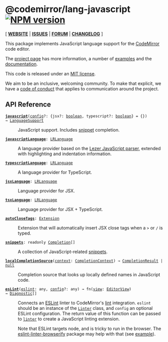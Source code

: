 <!-- NOTE: README.md is generated from src/README.md -->

# @codemirror/lang-javascript [![NPM version](https://img.shields.io/npm/v/@codemirror/lang-javascript.svg)](https://www.npmjs.org/package/@codemirror/lang-javascript)

[ [**WEBSITE**](https://codemirror.net/6/) | [**ISSUES**](https://github.com/codemirror/dev/issues) | [**FORUM**](https://discuss.codemirror.net/c/next/) | [**CHANGELOG**](https://github.com/codemirror/lang-javascript/blob/main/CHANGELOG.md) ]

This package implements JavaScript language support for the
[CodeMirror](https://codemirror.net/6/) code editor.

The [project page](https://codemirror.net/6/) has more information, a
number of [examples](https://codemirror.net/6/examples/) and the
[documentation](https://codemirror.net/6/docs/).

This code is released under an
[MIT license](https://github.com/codemirror/lang-javascript/tree/main/LICENSE).

We aim to be an inclusive, welcoming community. To make that explicit,
we have a [code of
conduct](http://contributor-covenant.org/version/1/1/0/) that applies
to communication around the project.

## API Reference

<dl>
<dt id="user-content-javascript">
  <code><strong><a href="#user-content-javascript">javascript</a></strong>(<a id="user-content-javascript^config" href="#user-content-javascript^config">config</a>&#8288;?: {jsx&#8288;?: <a href="https://developer.mozilla.org/en-US/docs/Web/JavaScript/Reference/Global_Objects/Boolean">boolean</a>, typescript&#8288;?: <a href="https://developer.mozilla.org/en-US/docs/Web/JavaScript/Reference/Global_Objects/Boolean">boolean</a>} = {}) → <a href="https://codemirror.net/docs/ref#language.LanguageSupport">LanguageSupport</a></code></dt>

<dd><p>JavaScript support. Includes <a href="#user-content-snippets">snippet</a>
completion.</p>
</dd>
<dt id="user-content-javascriptlanguage">
  <code><strong><a href="#user-content-javascriptlanguage">javascriptLanguage</a></strong>: <a href="https://codemirror.net/docs/ref#language.LRLanguage">LRLanguage</a></code></dt>

<dd><p>A language provider based on the <a href="https://github.com/lezer-parser/javascript">Lezer JavaScript
parser</a>, extended with
highlighting and indentation information.</p>
</dd>
<dt id="user-content-typescriptlanguage">
  <code><strong><a href="#user-content-typescriptlanguage">typescriptLanguage</a></strong>: <a href="https://codemirror.net/docs/ref#language.LRLanguage">LRLanguage</a></code></dt>

<dd><p>A language provider for TypeScript.</p>
</dd>
<dt id="user-content-jsxlanguage">
  <code><strong><a href="#user-content-jsxlanguage">jsxLanguage</a></strong>: <a href="https://codemirror.net/docs/ref#language.LRLanguage">LRLanguage</a></code></dt>

<dd><p>Language provider for JSX.</p>
</dd>
<dt id="user-content-tsxlanguage">
  <code><strong><a href="#user-content-tsxlanguage">tsxLanguage</a></strong>: <a href="https://codemirror.net/docs/ref#language.LRLanguage">LRLanguage</a></code></dt>

<dd><p>Language provider for JSX + TypeScript.</p>
</dd>
<dt id="user-content-autoclosetags">
  <code><strong><a href="#user-content-autoclosetags">autoCloseTags</a></strong>: <a href="https://codemirror.net/docs/ref#state.Extension">Extension</a></code></dt>

<dd><p>Extension that will automatically insert JSX close tags when a <code>&gt;</code> or
<code>/</code> is typed.</p>
</dd>
<dt id="user-content-snippets">
  <code><strong><a href="#user-content-snippets">snippets</a></strong>: readonly <a href="https://codemirror.net/docs/ref#autocomplete.Completion">Completion</a>[]</code></dt>

<dd><p>A collection of JavaScript-related
<a href="https://codemirror.net/docs/ref/#autocomplete.snippet">snippets</a>.</p>
</dd>
<dt id="user-content-localcompletionsource">
  <code><strong><a href="#user-content-localcompletionsource">localCompletionSource</a></strong>(<a id="user-content-localcompletionsource^context" href="#user-content-localcompletionsource^context">context</a>: <a href="https://codemirror.net/docs/ref#autocomplete.CompletionContext">CompletionContext</a>) → <a href="https://codemirror.net/docs/ref#autocomplete.CompletionResult">CompletionResult</a> | <a href="https://developer.mozilla.org/en-US/docs/Web/JavaScript/Reference/Global_Objects/null">null</a></code></dt>

<dd><p>Completion source that looks up locally defined names in
JavaScript code.</p>
</dd>
<dt id="user-content-eslint">
  <code><strong><a href="#user-content-eslint">esLint</a></strong>(<a id="user-content-eslint^eslint" href="#user-content-eslint^eslint">eslint</a>: any, <a id="user-content-eslint^config" href="#user-content-eslint^config">config</a>&#8288;?: any) → fn(<a id="user-content-eslint^returns^view" href="#user-content-eslint^returns^view">view</a>: <a href="https://codemirror.net/docs/ref#view.EditorView">EditorView</a>) → <a href="https://codemirror.net/docs/ref#lint.Diagnostic">Diagnostic</a>[]</code></dt>

<dd><p>Connects an <a href="https://eslint.org/">ESLint</a> linter to CodeMirror's
<a href="https://codemirror.net/docs/ref/#lint">lint</a> integration. <code>eslint</code> should be an instance of the
<a href="https://eslint.org/docs/developer-guide/nodejs-api#linter"><code>Linter</code></a>
class, and <code>config</code> an optional ESLint configuration. The return
value of this function can be passed to <a href="https://codemirror.net/docs/ref/#lint.linter"><code>linter</code></a>
to create a JavaScript linting extension.</p>
<p>Note that ESLint targets node, and is tricky to run in the
browser. The <a href="https://github.com/UziTech/eslint-linter-browserify">eslint-linter-browserify</a>
package may help with that (see <a href="https://github.com/UziTech/eslint-linter-browserify/blob/master/example/script.js">example</a>).</p>
</dd>
</dl>
